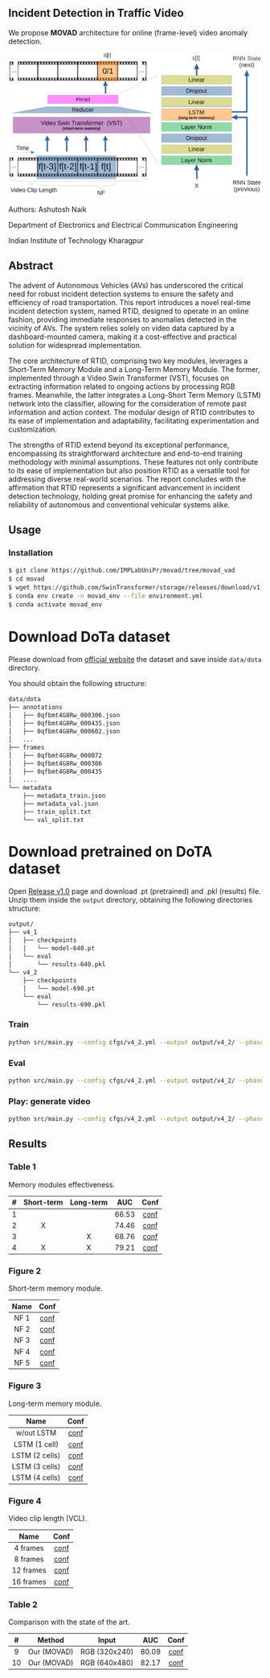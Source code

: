 ## Incident Detection in Traffic Video
We propose **MOVAD** architecture for online (frame-level) video
anomaly detection.

![MOVAD Architurecture](images/arch.jpg)

Authors: Ashutosh Naik

Department of Electronics and Electrical Communication Engineering

Indian Institute of Technology Kharagpur

## Abstract

The advent of Autonomous Vehicles (AVs) has underscored the critical need for robust incident detection systems to ensure the safety and efficiency of road transportation. This report introduces a novel real-time incident detection system, named RTID, designed to operate in an online fashion, providing immediate responses to anomalies detected in the vicinity of AVs. The system relies solely on video data captured by a dashboard-mounted camera, making it a cost-effective and practical solution for widespread implementation.

The core architecture of RTID, comprising two key modules, leverages a Short-Term Memory Module and a Long-Term Memory Module. The former, implemented through a Video Swin Transformer (VST), focuses on extracting information related to ongoing actions by processing RGB frames. Meanwhile, the latter integrates a Long-Short Term Memory (LSTM) network into the classifier, allowing for the consideration of remote past information and action context. The modular design of RTID contributes to its ease of implementation and adaptability, facilitating experimentation and customization.

The strengths of RTID extend beyond its exceptional performance, encompassing its straightforward architecture and end-to-end training methodology with minimal assumptions. These features not only contribute to its ease of implementation but also position RTID as a versatile tool for addressing diverse real-world scenarios. The report concludes with the affirmation that RTID represents a significant advancement in incident detection technology, holding great promise for enhancing the safety and reliability of autonomous and conventional vehicular systems alike.

## Usage

### Installation

```bash
$ git clone https://github.com/IMPLabUniPr/movad/tree/movad_vad
$ cd movad
$ wget https://github.com/SwinTransformer/storage/releases/download/v1.0.4/swin_base_patch244_window1677_sthv2.pth -O pretrained/swin_base_patch244_window1677_sthv2.pth
$ conda env create -n movad_env --file environment.yml
$ conda activate movad_env
```

# Download DoTa dataset

Please download from [official website](https://github.com/MoonBlvd/Detection-of-Traffic-Anomaly)
the dataset and save inside `data/dota` directory.

You should obtain the following structure:

```
data/dota
├── annotations
│   ├── 0qfbmt4G8Rw_000306.json
│   ├── 0qfbmt4G8Rw_000435.json
│   ├── 0qfbmt4G8Rw_000602.json
│   ...
├── frames
│   ├── 0qfbmt4G8Rw_000072
│   ├── 0qfbmt4G8Rw_000306
│   ├── 0qfbmt4G8Rw_000435
│   .... 
└── metadata
    ├── metadata_train.json
    ├── metadata_val.json
    ├── train_split.txt
    └── val_split.txt
```

# Download pretrained on DoTA dataset

Open [Release v1.0](https://github.com/IMPLabUniPr/movad/releases/tag/v1.0)
page and download .pt (pretrained) and .pkl (results) file.
Unzip them inside the `output` directory, obtaining the following directories
structure:

```
output/
├── v4_1
│   ├── checkpoints
│   │   └── model-640.pt
│   └── eval
│       └── results-640.pkl
└── v4_2
    ├── checkpoints
    │   └── model-690.pt
    └── eval
        └── results-690.pkl
```

### Train

```bash
python src/main.py --config cfgs/v4_2.yml --output output/v4_2/ --phase train --epochs 1000 --epoch -1
```

### Eval

```bash
python src/main.py --config cfgs/v4_2.yml --output output/v4_2/ --phase test --epoch 690
```

### Play: generate video

```bash
python src/main.py --config cfgs/v4_2.yml --output output/v4_2/ --phase play --epoch 690
```

## Results

### Table 1

Memory modules effectiveness.

| # | Short-term | Long-term |  AUC  |        Conf        |
| :-: | :--------: | :-------: | :---: | :----------------: |
| 1 |            |          | 66.53 | [conf](cfgs/v0_1.yml) |
| 2 |     X     |          | 74.46 | [conf](cfgs/v2_3.yml) |
| 3 |            |     X     | 68.76 | [conf](cfgs/v1_1.yml) |
| 4 |     X     |     X     | 79.21 | [conf](cfgs/v1_3.yml) |

### Figure 2

Short-term memory module.

| Name |        Conf        |
| :--: | :----------------: |
| NF 1 | [conf](cfgs/v1_1.yml) |
| NF 2 | [conf](cfgs/v1_2.yml) |
| NF 3 | [conf](cfgs/v1_3.yml) |
| NF 4 | [conf](cfgs/v1_4.yml) |
| NF 5 | [conf](cfgs/v1_5.yml) |

### Figure 3

Long-term memory module.

|      Name      |        Conf        |
| :------------: | :----------------: |
|   w/out LSTM   | [conf](cfgs/v2_1.yml) |
| LSTM (1 cell) | [conf](cfgs/v2_2.yml) |
| LSTM (2 cells) | [conf](cfgs/v1_3.yml) |
| LSTM (3 cells) | [conf](cfgs/v2_3.yml) |
| LSTM (4 cells) | [conf](cfgs/v2_4.yml) |

### Figure 4

Video clip length (VCL).

|   Name   |        Conf        |
| :-------: | :----------------: |
| 4 frames | [conf](cfgs/v3_1.yml) |
| 8 frames | [conf](cfgs/v1_3.yml) |
| 12 frames | [conf](cfgs/v3_2.yml) |
| 16 frames | [conf](cfgs/v3_3.yml) |

### Table 2

Comparison with the state of the art.

| # |   Method   |     Input     |  AUC  |        Conf        |
| :-: | :---------: | :-----------: | :---: | :----------------: |
| 9 | Our (MOVAD) | RGB (320x240) | 80.09 | [conf](cfgs/v4_1.yml) |
| 10 | Our (MOVAD) | RGB (640x480) | 82.17 | [conf](cfgs/v4_2.yml) |
